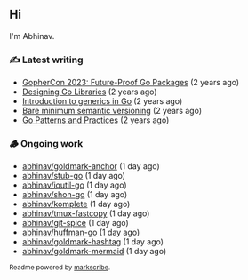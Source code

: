 ## Hi

I'm Abhinav.

### ✍️ Latest writing


- [GopherCon 2023: Future-Proof Go Packages](https://abhinavg.net/2023/09/27/future-proof-packages/) (2 years ago)
- [Designing Go Libraries](https://abhinavg.net/2022/12/06/designing-go-libraries/) (2 years ago)
- [Introduction to generics in Go](https://abhinavg.net/2022/11/23/generics-intro/) (2 years ago)
- [Bare minimum semantic versioning](https://abhinavg.net/2022/11/07/semver/) (2 years ago)
- [Go Patterns and Practices](https://abhinavg.net/2022/09/19/go-patterns-and-practices-talk/) (2 years ago)

### 🪵 Ongoing work


- [abhinav/goldmark-anchor](https://github.com/abhinav/goldmark-anchor) (1 day ago)
- [abhinav/stub-go](https://github.com/abhinav/stub-go) (1 day ago)
- [abhinav/ioutil-go](https://github.com/abhinav/ioutil-go) (1 day ago)
- [abhinav/shon-go](https://github.com/abhinav/shon-go) (1 day ago)
- [abhinav/komplete](https://github.com/abhinav/komplete) (1 day ago)
- [abhinav/tmux-fastcopy](https://github.com/abhinav/tmux-fastcopy) (1 day ago)
- [abhinav/git-spice](https://github.com/abhinav/git-spice) (1 day ago)
- [abhinav/huffman-go](https://github.com/abhinav/huffman-go) (1 day ago)
- [abhinav/goldmark-hashtag](https://github.com/abhinav/goldmark-hashtag) (1 day ago)
- [abhinav/goldmark-mermaid](https://github.com/abhinav/goldmark-mermaid) (1 day ago)

<sub>Readme powered by [markscribe](https://github.com/muesli/markscribe).</sub>
